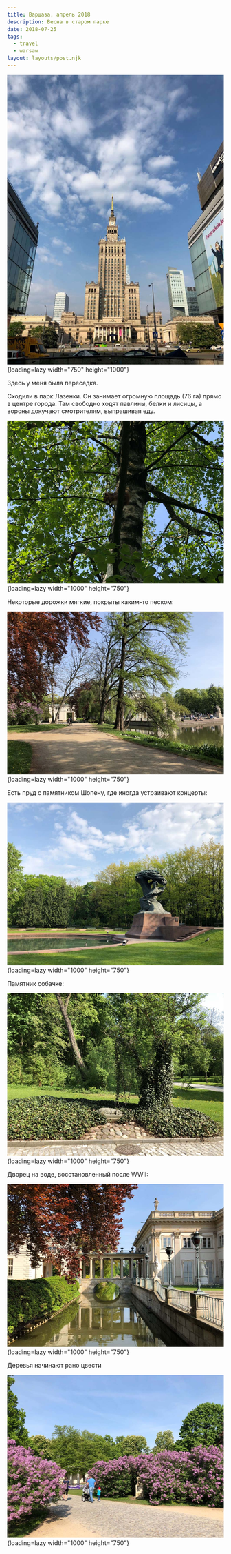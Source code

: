 ```yaml
---
title: Варшава, апрель 2018
description: Весна в старом парке
date: 2018-07-25
tags:
  - travel
  - warsaw
layout: layouts/post.njk
---
```

![](./images/IMG_0914.jpg){loading=lazy width="750" height="1000"}

Здесь у меня была пересадка.

Сходили в парк Лазенки. Он занимает огромную площадь (76 га) прямо в центре города. Там свободно ходят павлины, белки и лисицы, а вороны докучают смотрителям, выпрашивая еду.

![](./images/IMG_0976.jpg){loading=lazy width="1000" height="750"}

Некоторые дорожки мягкие, покрыты каким-то песком:

![](./images/IMG_0963.jpg){loading=lazy width="1000" height="750"}

Есть пруд с памятником Шопену, где иногда устраивают концерты:

![](./images/IMG_0917.jpg){loading=lazy width="1000" height="750"}

Памятник собачке:

![](./images/IMG_0941.jpg){loading=lazy width="1000" height="750"}

Дворец на воде, восстановленный после WWII:

![](./images/IMG_0965.jpg){loading=lazy width="1000" height="750"}

Деревья начинают рано цвести

![](./images/IMG_0959.jpg){loading=lazy width="1000" height="750"}

